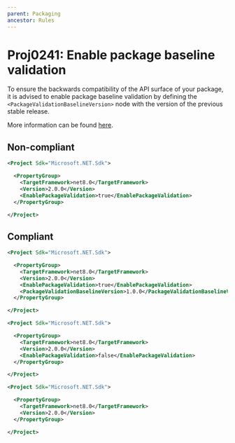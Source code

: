 ```yaml
---
parent: Packaging
ancestor: Rules
---
```


# Proj0241: Enable package baseline validation
To ensure the backwards compatibility
of the API surface of your package, it is advised
to enable package baseline validation by defining the
`<PackageValidationBaselineVersion>` node with the version
of the previous stable release.

More information can be found [here](https://learn.microsoft.com/dotnet/fundamentals/apicompat/package-validation/baseline-version-validator).

## Non-compliant
``` xml
<Project Sdk="Microsoft.NET.Sdk">

  <PropertyGroup>
    <TargetFramework>net8.0</TargetFramework>
    <Version>2.0.0</Version>
    <EnablePackageValidation>true</EnablePackageValidation>
  </PropertyGroup>

</Project>
```

## Compliant
``` xml
<Project Sdk="Microsoft.NET.Sdk">

  <PropertyGroup>
    <TargetFramework>net8.0</TargetFramework>
    <Version>2.0.0</Version>
    <EnablePackageValidation>true</EnablePackageValidation>
    <PackageValidationBaselineVersion>1.0.0</PackageValidationBaselineVersion>
  </PropertyGroup>

</Project>
```

``` xml
<Project Sdk="Microsoft.NET.Sdk">

  <PropertyGroup>
    <TargetFramework>net8.0</TargetFramework>
    <Version>2.0.0</Version>
    <EnablePackageValidation>false</EnablePackageValidation>
  </PropertyGroup>

</Project>
```

``` xml
<Project Sdk="Microsoft.NET.Sdk">

  <PropertyGroup>
    <TargetFramework>net8.0</TargetFramework>
    <Version>2.0.0</Version>
  </PropertyGroup>

</Project>
```
